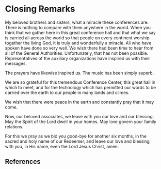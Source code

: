# Closing Remarks

My beloved brothers and sisters, what a miracle these conferences are. There
is nothing to compare with them anywhere in the world. When you think that we
gather here in this great conference hall and that what we say is carried all
across the world so that people on every continent worship together the living
God, it is truly and wonderfully a miracle. All who have spoken have done so
very well. We wish there had been time to hear from all of the General
Authorities. Unfortunately, that has not been possible. Representatives of the
auxiliary organizations have inspired us with their messages.

The prayers have likewise inspired us. The music has been simply superb.

We are so grateful for this tremendous Conference Center, this great hall in
which to meet, and for the technology which has permitted our words to be
carried over the earth to our people in many lands and climes.

We wish that there were peace in the earth and constantly pray that it may
come.

Now, our beloved associates, we leave with you our love and our blessing. May
the Spirit of the Lord dwell in your homes. May love govern your family
relations.

For this we pray as we bid you good-bye for another six months, in the sacred
and holy name of our Redeemer, and leave our love and blessing with you, in
His name, even the Lord Jesus Christ, amen.

## References

